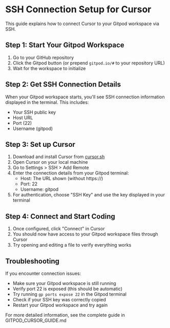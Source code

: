 
# SSH Connection Setup for Cursor

This guide explains how to connect Cursor to your Gitpod workspace via SSH.

## Step 1: Start Your Gitpod Workspace

1. Go to your GitHub repository
2. Click the Gitpod button (or prepend `gitpod.io/#` to your repository URL)
3. Wait for the workspace to initialize

## Step 2: Get SSH Connection Details

When your Gitpod workspace starts, you'll see SSH connection information displayed in the terminal. This includes:

- Your SSH public key
- Host URL
- Port (22)
- Username (gitpod)

## Step 3: Set up Cursor

1. Download and install Cursor from [cursor.sh](https://cursor.sh/)
2. Open Cursor on your local machine
3. Go to Settings > SSH > Add Remote
4. Enter the connection details from your Gitpod terminal:
   - Host: The URL shown (without https://)
   - Port: 22
   - Username: gitpod
5. For authentication, choose "SSH Key" and use the key displayed in your terminal

## Step 4: Connect and Start Coding

1. Once configured, click "Connect" in Cursor
2. You should now have access to your Gitpod workspace files through Cursor
3. Try opening and editing a file to verify everything works

## Troubleshooting

If you encounter connection issues:

- Make sure your Gitpod workspace is still running
- Verify port 22 is exposed (this should be automatic)
- Try running `gp ports expose 22` in the Gitpod terminal
- Check if your SSH key was correctly copied
- Restart your Gitpod workspace and try again

For more detailed information, see the complete guide in GITPOD_CURSOR_GUIDE.md
